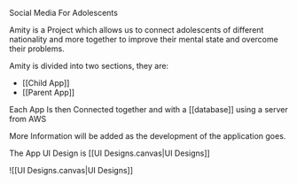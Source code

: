 Social Media For Adolescents

Amity is a Project which allows us to connect adolescents of different nationality and more together to improve their mental state and overcome their problems.

Amity is divided into two sections, they are:
   - [[Child App]]
   - [[Parent App]]

Each App Is then Connected together and with a [[database]] using a server from AWS

More Information will be added as the development of the application goes.

The App UI Design  is  [[UI Designs.canvas|UI Designs]]

![[UI Designs.canvas|UI Designs]]
